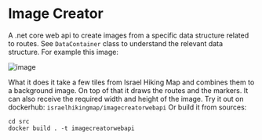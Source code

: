 # Image Creator
A .net core web api to create images from a specific data structure related to routes.
See `DataContainer` class to understand the relevant data structure.
For example this image:

![image](https://user-images.githubusercontent.com/3269297/147157323-609d38d3-59bd-4b90-90f4-43931fb6161f.png)

What it does it take a few tiles from Israel Hiking Map and combines them to a background image.
On top of that it draws the routes and the markers.
It can also receive the required width and height of the image.
Try it out on dockerhub: `israelhikingmap/imagecreatorwebapi`
Or build it from sources:
```
cd src
docker build . -t imagecreatorwebapi
```
